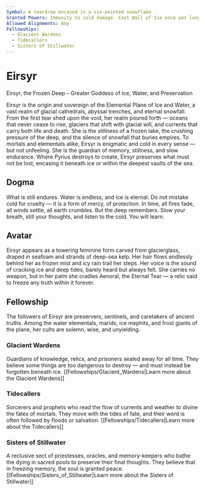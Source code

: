 ```yaml
---
Symbol: A teardrop encased in a six-pointed snowflake
Granted Powers: Immunity to cold damage. Cast Wall of Ice once per long rest. Followers may breathe and move normally in freezing environments and water regardless of form.
Allowed Alignments: Any
Fellowships:
  - Glacient Wardens
  - Tidecallers
  - Sisters of Stillwater
---
```


# Eirsyr

Eirsyr, the Frozen Deep – Greater Goddess of Ice, Water, and Preservation

Eirsyr is the origin and sovereign of the Elemental Plane of Ice and Water, a vast realm of glacial cathedrals, abyssal trenches, and eternal snowfall. From the first tear shed upon the void, her realm poured forth — oceans that never cease to rise, glaciers that shift with glacial will, and currents that carry both life and death. She is the stillness of a frozen lake, the crushing pressure of the deep, and the silence of snowfall that buries empires.
To mortals and elementals alike, Eirsyr is enigmatic and cold in every sense — but not unfeeling. She is the guardian of memory, stillness, and slow endurance. Where Pyrius destroys to create, Eirsyr preserves what must not be lost, encasing it beneath ice or within the deepest vaults of the sea.

## Dogma
 What is still endures. Water is endless, and ice is eternal. Do not mistake cold for cruelty — it is a form of mercy, of protection. In time, all fires fade, all winds settle, all earth crumbles. But the deep remembers. Slow your breath, still your thoughts, and listen to the cold. You will learn.

## Avatar
 Eirsyr appears as a towering feminine form carved from glacierglass, draped in seafoam and strands of deep-sea kelp. Her hair flows endlessly behind her as frozen mist and icy rain trail her steps. Her voice is the sound of cracking ice and deep tides, barely heard but always felt. She carries no weapon, but in her palm she cradles Aenoral, the Eternal Tear — a relic said to freeze any truth within it forever.

## Fellowship
 The followers of Eirsyr are preservers, sentinels, and caretakers of ancient truths. Among the water elementals, marids, ice mephits, and frost giants of the plane, her cults are solemn, wise, and unyielding.

### Glacient Wardens
Guardians of knowledge, relics, and prisoners sealed away for all time. They believe some things are too dangerous to destroy — and must instead be forgotten beneath ice.
[[Fellowships/Glacient_Wardens|Learn more about the Glacient Wardens]]

### Tidecallers
Sorcerers and prophets who read the flow of currents and weather to divine the fates of mortals. They move with the tides of fate, and their word is often followed by floods or salvation.
[[Fellowships/Tidecallers|Learn more about the Tidecallers]]

### Sisters of Stillwater
A reclusive sect of priestesses, oracles, and memory-keepers who bathe the dying in sacred pools to preserve their final thoughts. They believe that in freezing memory, the soul is granted peace.
[[Fellowships/Sisters_of_Stillwater|Learn more about the Sisters of Stillwater]]